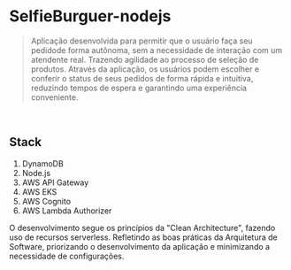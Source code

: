 # SelfieBurguer-nodejs
> Aplicação desenvolvida para permitir que o usuário faça seu pedidode forma autônoma, sem a necessidade de interação com um atendente real. Trazendo agilidade ao processo de seleção de produtos. Através da aplicação, os usuários podem escolher e conferir o status de seus pedidos de forma rápida e intuitiva, reduzindo tempos de espera e garantindo uma experiência conveniente.

<br>

## Stack

1. DynamoDB
2. Node.js
3. AWS API Gateway
4. AWS EKS
5. AWS Cognito
6. AWS Lambda Authorizer

O desenvolvimento segue os princípios da "Clean Architecture", fazendo uso de recursos serverless. Refletindo as boas práticas da Arquitetura de Software, priorizando o desenvolvimento da aplicação e minimizando a necessidade de configurações.

<br>